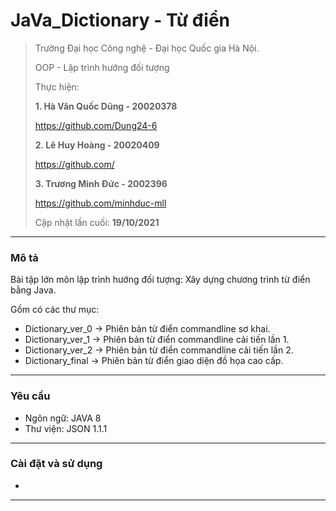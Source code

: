 # JaVa_Dictionary - Từ điển

> 
> Trường Đại học Công nghệ - Đại học Quốc gia Hà Nội.
> 
> OOP - Lập trình hướng đối tượng
> 
> Thực hiện:
> 
> **1. Hà Văn Quốc Dũng - 20020378**
>
> <https://github.com/Dung24-6>
>  
> **2. Lê Huy Hoàng - 20020409**
> 
> <https://github.com/>
> 
> **3. Trương Minh Đức - 2002396**
> 
> <https://github.com/minhduc-mll>
> 
> Cập nhật lần cuối: **19/10/2021**

---
### Mô tả
Bài tập lớn môn lập trình hướng đối tượng: 
Xây dựng chương trình từ điển bằng Java.

Gồm có các thư mục:
* Dictionary_ver_0 -> Phiên bản từ điển commandline sơ khai.
* Dictionary_ver_1 -> Phiên bản từ điển commandline cải tiến lần 1.
* Dictionary_ver_2 -> Phiên bản từ điển commandline cải tiến lần 2.
* Dictionary_final -> Phiên bản từ điển giao diện đồ họa cao cấp.

---
### Yêu cầu
* Ngôn ngữ: JAVA 8
* Thư viện: JSON 1.1.1

---
### Cài đặt và sử dụng
* 

---